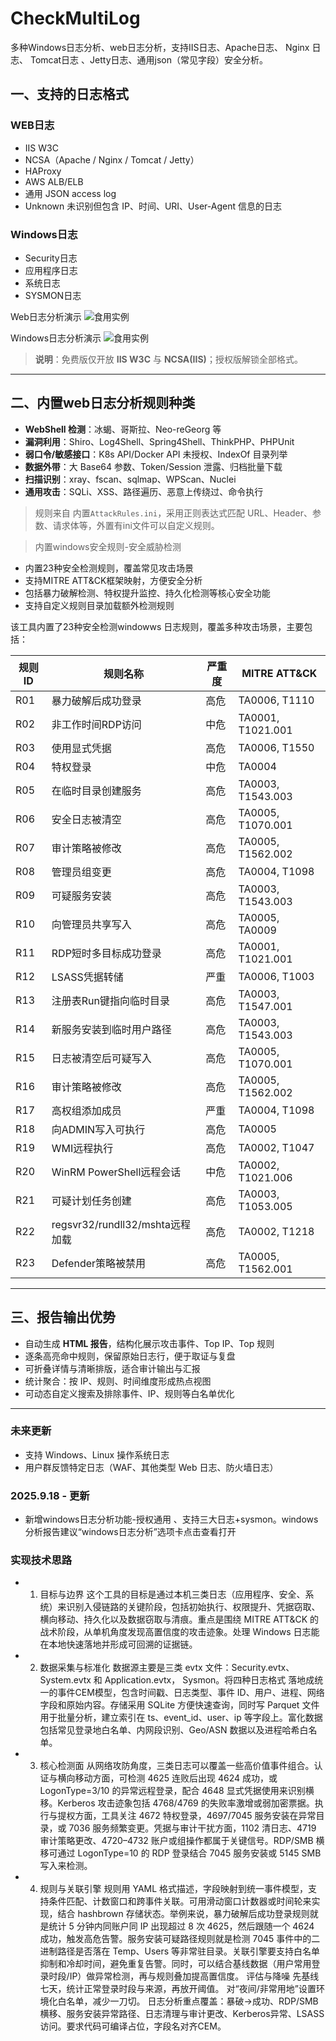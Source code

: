 # CheckMultiLog
多种Windows日志分析、web日志分析，支持IIS日志、Apache日志、 Nginx 日志、 Tomcat日志 、Jetty日志、通用json（常见字段）安全分析。

## 一、支持的日志格式

### WEB日志
- IIS W3C
- NCSA（Apache / Nginx / Tomcat / Jetty）
- HAProxy
- AWS ALB/ELB
- 通用 JSON access log
- Unknown 未识别但包含 IP、时间、URI、User-Agent 信息的日志

### Windows日志
- Security日志
- 应用程序日志
- 系统日志
- SYSMON日志

Web日志分析演示
![食用实例](/demo.gif)

Windows日志分析演示
![食用实例](/demo2.gif)


> **说明**：免费版仅开放 **IIS W3C** 与 **NCSA(IIS)**；授权版解锁全部格式。

---

## 二、内置web日志分析规则种类
- **WebShell 检测**：冰蝎、哥斯拉、Neo-reGeorg 等
- **漏洞利用**：Shiro、Log4Shell、Spring4Shell、ThinkPHP、PHPUnit
- **弱口令/敏感接口**：K8s API/Docker API 未授权、IndexOf 目录列举
- **数据外带**：大 Base64 参数、Token/Session 泄露、归档批量下载
- **扫描识别**：xray、fscan、sqlmap、WPScan、Nuclei
- **通用攻击**：SQLi、XSS、路径遍历、恶意上传绕过、命令执行

> 规则来自 内置`AttackRules.ini`，采用正则表达式匹配 URL、Header、参数、请求体等，外置有ini文件可以自定义规则。


>  内置windows安全规则-安全威胁检测
- 内置23种安全检测规则，覆盖常见攻击场景
- 支持MITRE ATT&CK框架映射，方便安全分析
- 包括暴力破解检测、特权提升监控、持久化检测等核心安全功能
- 支持自定义规则目录加载额外检测规则

该工具内置了23种安全检测windowws 日志规则，覆盖多种攻击场景，主要包括：

| 规则ID | 规则名称 | 严重度 | MITRE ATT&CK |
|--------|----------|--------|--------------|
| R01 | 暴力破解后成功登录 | 高危 | TA0006, T1110 |
| R02 | 非工作时间RDP访问 | 中危 | TA0001, T1021.001 |
| R03 | 使用显式凭据 | 高危 | TA0006, T1550 |
| R04 | 特权登录 | 中危 | TA0004 |
| R05 | 在临时目录创建服务 | 高危 | TA0003, T1543.003 |
| R06 | 安全日志被清空 | 高危 | TA0005, T1070.001 |
| R07 | 审计策略被修改 | 高危 | TA0005, T1562.002 |
| R08 | 管理员组变更 | 高危 | TA0004, T1098 |
| R09 | 可疑服务安装 | 高危 | TA0003, T1543.003 |
| R10 | 向管理员共享写入 | 高危 | TA0005, TA0009 |
| R11 | RDP短时多目标成功登录 | 高危 | TA0001, T1021.001 |
| R12 | LSASS凭据转储 | 严重 | TA0006, T1003 |
| R13 | 注册表Run键指向临时目录 | 高危 | TA0003, T1547.001 |
| R14 | 新服务安装到临时用户路径 | 高危 | TA0003, T1543.003 |
| R15 | 日志被清空后可疑写入 | 高危 | TA0005, T1070.001 |
| R16 | 审计策略被修改 | 高危 | TA0005, T1562.002 |
| R17 | 高权组添加成员 | 严重 | TA0004, T1098 |
| R18 | 向ADMIN写入可执行 | 高危 | TA0005 |
| R19 | WMI远程执行 | 高危 | TA0002, T1047 |
| R20 | WinRM PowerShell远程会话 | 中危 | TA0002, T1021.006 |
| R21 | 可疑计划任务创建 | 高危 | TA0003, T1053.005 |
| R22 | regsvr32/rundll32/mshta远程加载 | 高危 | TA0002, T1218 |
| R23 | Defender策略被禁用 | 高危 | TA0005, T1562.001 |
---

## 三、报告输出优势
- 自动生成 **HTML 报告**，结构化展示攻击事件、Top IP、Top 规则
- 逐条高亮命中规则，保留原始日志行，便于取证与复盘
- 可折叠详情与清晰排版，适合审计输出与汇报
- 统计聚合：按 IP、规则、时间维度形成热点视图
- 可动态自定义搜索及排除事件、IP、规则等白名单优化


---

### 未来更新
- 支持 Windows、Linux 操作系统日志  
- 用户群反馈特定日志（WAF、其他类型 Web 日志、防火墙日志）

### 2025.9.18 - 更新
- 新增windows日志分析功能-授权通用 、支持三大日志+sysmon。windows分析报告建议“windows日志分析”选项卡点击查看打开


### 实现技术思路
- 1. 目标与边界 这个工具的目标是通过本机三类日志（应用程序、安全、系统）来识别入侵链路的关键阶段，包括初始执行、权限提升、凭据窃取、横向移动、持久化以及数据窃取与清痕。重点是围绕 MITRE ATT&CK 的战术阶段，从单机角度发现高置信度的攻击迹象。处理 Windows 日志能在本地快速落地并形成可回溯的证据链。
- 2.  数据采集与标准化 数据源主要是三类 evtx 文件：Security.evtx、System.evtx 和 Application.evtx， Sysmon。将四种日志格式 落地成统一的事件CEM模型，包含时间戳、日志类型、事件 ID、用户、进程、网络字段和原始内容。存储采用 SQLite 方便快速查询，同时写 Parquet 文件用于批量分析，建立索引在 ts、event_id、user、ip 等字段上。富化数据包括常见登录地白名单、内网段识别、Geo/ASN 数据以及进程哈希白名单。
- 3.  核心检测面 从网络攻防角度，三类日志可以覆盖一些高价值事件组合。认证与横向移动方面，可检测 4625 连败后出现 4624 成功，或 LogonType=3/10 的异常远程登录，配合 4648 显式凭据使用来识别横移。Kerberos 攻击迹象包括 4768/4769 的失败率激增或弱加密票据。执行与提权方面，工具关注 4672 特权登录，4697/7045 服务安装在异常目录，或 7036 服务频繁变更。凭据与审计干扰方面，1102 清日志、4719 审计策略更改、4720–4732 账户或组操作都属于关键信号。RDP/SMB 横移可通过 LogonType=10 的 RDP 登录结合 7045 服务安装或 5145 SMB 写入来检测。
- 4. 规则与关联引擎 规则用 YAML 格式描述，字段映射到统一事件模型，支持条件匹配、计数窗口和跨事件关联。可用滑动窗口计数器或时间轮来实现，结合 hashbrown 存储状态。举例来说，暴力破解后成功登录规则就是统计 5 分钟内同账户同 IP 出现超过 8 次 4625，然后跟随一个 4624 成功，触发高危告警。服务安装可疑路径规则就是检测 7045 事件中的二进制路径是否落在 Temp、Users 等非常驻目录。关联引擎要支持白名单抑制和冷却时间，避免重复告警。同时，可以结合基线数据（用户常用登录时段/IP）做异常检测，再与规则叠加提高置信度。 评估与降噪 先基线七天，统计正常登录时段与来源，再放开阈值。 对“夜间/非常用地”设置环境化白名单，减少一刀切。 日志分析重点覆盖：暴破→成功、RDP/SMB横移、服务安装异常路径、日志清理与审计更改、Kerberos异常、LSASS访问。要求代码可编译占位，字段名对齐CEM。
